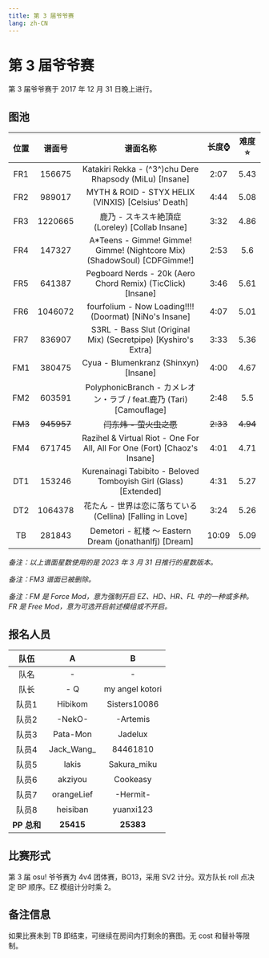 ```yaml
---
title: 第 3 届爷爷赛
lang: zh-CN
---
```


# 第 3 届爷爷赛

第 3 届爷爷赛于 2017 年 12 月 31 日晚上进行。

## 图池

| 位置 | 谱面号 | 谱面名称 | 长度⌚️ | 难度⭐️ |
| :-: | :-: | :-: | :-: | :-: |
| FR1 | 156675 | Katakiri Rekka - (^3^)chu Dere Rhapsody (MiLu) [Insane] | 2:07 | 5.43 |
| FR2 | 989017 | MYTH & ROID - STYX HELIX (VINXIS) [Celsius' Death] | 4:44 | 5.08 |
| FR3 | 1220665 | 鹿乃 - スキスキ絶頂症 (Loreley) [Collab Insane] | 3:32 | 4.86 |
| FR4 | 147327 | A\*Teens - Gimme! Gimme! Gimme! (Nightcore Mix) (ShadowSoul) [CDFGimme!] | 2:53 | 5.6 |
| FR5 | 641387 | Pegboard Nerds - 20k (Aero Chord Remix) (TicClick) [Insane] | 3:46 | 5.61 |
| FR6 | 1046072 | fourfolium - Now Loading!!!! (Doormat) [NiNo's Insane] | 4:07 | 5.01 |
| FR7 | 836907 | S3RL - Bass Slut (Original Mix) (Secretpipe) [Kyshiro's Extra] | 3:33 | 5.36 |
| FM1 | 380475 | Cyua - Blumenkranz (Shinxyn) [Insane] | 4:00 | 4.67 |
| FM2 | 603591 | PolyphonicBranch - カメレオン・ラブ / feat.鹿乃 (Tari) [Camouflage] | 2:48 | 5.5 |
| ~~FM3~~ | ~~945957~~ | ~~闫东炜 - 萤火虫之愿~~ | ~~2:33~~ | ~~4.94~~ |
| FM4 | 671745 | Razihel & Virtual Riot - One For All, All For One (Fort) [Chaoz's Insane] | 4:01 | 4.71 |
| DT1 | 153246 | Kurenainagi Tabibito - Beloved Tomboyish Girl (Glass) [Extended] | 4:31 | 5.27 |
| DT2 | 1064378 | 花たん - 世界は恋に落ちている (Cellina) [Falling in Love] | 3:24 | 5.26 |
| TB | 281843 | Demetori - 紅楼 ～ Eastern Dream (jonathanlfj) [Dream] | 10:09 | 5.09 |

*备注：以上谱面星数使用的是 2023 年 3 月 31 日推行的星数版本。*

*备注：FM3 谱面已被删除。*

*备注：FM 是 Force Mod，意为强制开启 EZ、HD、HR、FL 中的一种或多种。FR 是 Free Mod，意为可选开启前述模组或不开启。*

## 报名人员

| 队伍 | A | B |
| :-: | :-: | :-: |
| 队名 | - | - |
| 队长 | - Q | my angel kotori |
| 队员1 | Hibikom | Sisters10086 |
| 队员2 | -NekO- | -Artemis |
| 队员3 | Pata-Mon | Jadelux |
| 队员4 | Jack\_Wang\_ | 84461810 |
| 队员5 | lakis | Sakura_miku |
| 队员6 | akziyou | Cookeasy |
| 队员7 | orangeLief | -Hermit- |
| 队员8 | heisiban | yuanxi123 |
| **PP 总和** | **25415** | **25383** |

## 比赛形式

第 3 届 osu! 爷爷赛为 4v4 团体赛，BO13，采用 SV2 计分。双方队长 roll 点决定 BP 顺序。EZ 模组计分时乘 2。

## 备注信息

如果比赛未到 TB 即结束，可继续在房间内打剩余的赛图。无 cost 和替补等限制。
